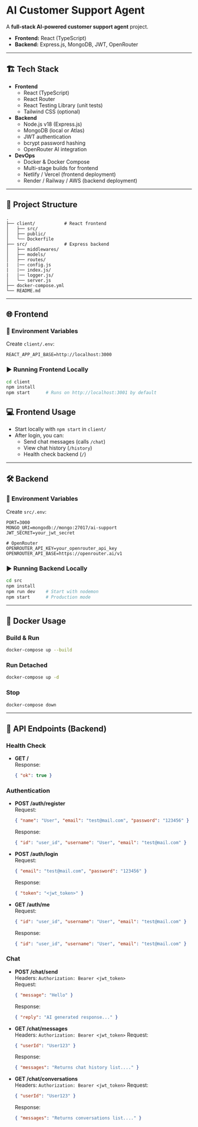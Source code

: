 # AI Customer Support Agent

A **full-stack AI-powered customer support agent** project.

- **Frontend:** React (TypeScript)
- **Backend:** Express.js, MongoDB, JWT, OpenRouter

---

## 🏗️ Tech Stack

- **Frontend**
  - React (TypeScript)
  - React Router
  - React Testing Library (unit tests)
  - Tailwind CSS (optional)
- **Backend**
  - Node.js v18 (Express.js)
  - MongoDB (local or Atlas)
  - JWT authentication
  - bcrypt password hashing
  - OpenRouter AI integration
- **DevOps**
  - Docker & Docker Compose
  - Multi-stage builds for frontend
  - Netlify / Vercel (frontend deployment)
  - Render / Railway / AWS (backend deployment)

---

## 📁 Project Structure

```
.
├── client/           # React frontend
│   ├── src/
│   ├── public/
│   └── Dockerfile
├── src/              # Express backend
│   ├── middlewares/
│   ├── models/
│   ├── routes/
|   |── config.js
|   |── index.js/
|   |── logger.js/
│   └── server.js
├── docker-compose.yml
└── README.md
```

---

## 🌐 Frontend

### 🔑 Environment Variables

Create `client/.env`:

```env
REACT_APP_API_BASE=http://localhost:3000
```

### ▶️ Running Frontend Locally

```sh
cd client
npm install
npm start      # Runs on http://localhost:3001 by default
```

## 💻 Frontend Usage

- Start locally with `npm start` in `client/`
- After login, you can:
  - Send chat messages (calls `/chat`)
  - View chat history (`/history`)
  - Health check backend (`/`)

---

## 🛠️ Backend

### 🔑 Environment Variables

Create `src/.env`:

```env
PORT=3000
MONGO_URI=mongodb://mongo:27017/ai-support
JWT_SECRET=your_jwt_secret

# OpenRouter
OPENROUTER_API_KEY=your_openrouter_api_key
OPENROUTER_API_BASE=https://openrouter.ai/v1
```

### ▶️ Running Backend Locally

```sh
cd src
npm install
npm run dev    # Start with nodemon
npm start      # Production mode
```

---

## 🐳 Docker Usage

### Build & Run

```sh
docker-compose up --build
```

### Run Detached

```sh
docker-compose up -d
```

### Stop

```sh
docker-compose down
```

---

## 📡 API Endpoints (Backend)

### Health Check

- **GET /**  
  Response:  
  ```json
  { "ok": true }
  ```

### Authentication

- **POST /auth/register**  
  Request:  
  ```json
  { "name": "User", "email": "test@mail.com", "password": "123456" }
  ```
  Response:  
  ```json
  { "id": "user_id", "username": "User", "email": "test@mail.com" }
  ```

- **POST /auth/login**  
  Request:  
  ```json
  { "email": "test@mail.com", "password": "123456" }
  ```
  Response:  
  ```json
  { "token": "<jwt_token>" }
  ```

- **GET /auth/me**  
  Request:  
  ```json
  { "id": "user_id", "username": "User", "email": "test@mail.com" }
  ```
  Response:  
  ```json
  { "id": "user_id", "username": "User", "email": "test@mail.com" }
  ```

### Chat

- **POST /chat/send**  
  Headers: `Authorization: Bearer <jwt_token>`  
  Request:  
  ```json
  { "message": "Hello" }
  ```
  Response:  
  ```json
  { "reply": "AI generated response..." }
  ```

- **GET /chat/messages**  
  Headers: `Authorization: Bearer <jwt_token>`
  Request:  
  ```json
  { "userId": "User123" }
  ```
  Response:  
  ```json
  { "messages": "Returns chat history list...." }
  ```

- **GET /chat/conversations**  
  Headers: `Authorization: Bearer <jwt_token>`
  Request:  
  ```json
  { "userId": "User123" }
  ```
  Response:  
  ```json
  { "messages": "Returns conversations list...." }
  ```

